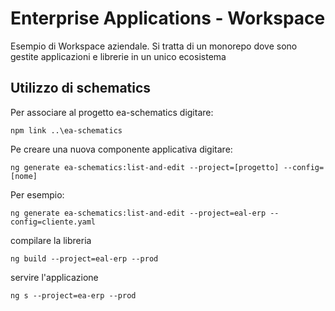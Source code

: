 # Enterprise Applications - Workspace

Esempio di Workspace aziendale. Si tratta di un monorepo dove sono gestite applicazioni e librerie in un unico ecosistema

## Utilizzo di schematics

Per associare al progetto ea-schematics digitare:

`npm link ..\ea-schematics`

Pe creare una nuova componente applicativa digitare:

`ng generate ea-schematics:list-and-edit --project=[progetto] --config=[nome]`

Per esempio:

`ng generate ea-schematics:list-and-edit --project=eal-erp --config=cliente.yaml`

compilare la libreria

`ng build --project=eal-erp --prod`

servire l'applicazione

`ng s --project=ea-erp --prod`

